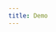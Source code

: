 ```yaml
---
title: Demo
---
```


<iframe style="border: 0; height: calc(100vh - 320px); width: 100%" src="//localhost:6006/?path=/story/forms--checkbox"></iframe>

